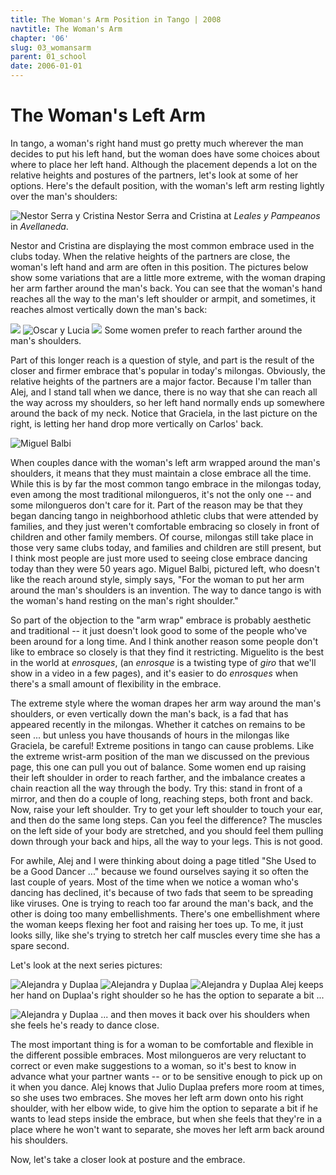 ```yaml
---
title: The Woman's Arm Position in Tango | 2008
navtitle: The Woman's Arm
chapter: '06'
slug: 03_womansarm
parent: 01_school
date: 2006-01-01
---
```


# The Woman's Left Arm

In tango, a woman's right hand must go pretty much wherever the man decides to put his left hand, but the woman does have some choices about where to place her left hand. Although the placement depends a lot on the relative heights and postures of the partners, let's look at some of her options. Here's the default position, with the woman's left arm resting lightly over the man's shoulders:

![Nestor Serra y Cristina]({{site.res}}/4_pics/15school/crishand.jpg)
Nestor Serra and Cristina at _Leales y Pampeanos_ in _Avellaneda_.

Nestor and Cristina are displaying the most common embrace used in the clubs today. When the relative heights of the partners are close, the woman's left hand and arm are often in this position. The pictures below show some variations that are a little more extreme, with the woman draping her arm farther around the man's back. You can see that the woman's hand reaches all the way to the man's left shoulder or armpit, and sometimes, it reaches almost vertically down the man's back:

![]({{site.res}}/4_pics/15school/21stghand.jpg)
![Oscar y Lucia]({{site.res}}/4_pics/15school/luchand.jpg)
![]({{site.res}}/4_pics/15school/17grachand.jpg)
Some women prefer to reach farther around the man's shoulders.

Part of this longer reach is a question of style, and part is the result of the closer and firmer embrace that's popular in today's milongas. Obviously, the relative heights of the partners are a major factor. Because I'm taller than Alej, and I stand tall when we dance, there is no way that she can reach all the way across my shoulders, so her left hand normally ends up somewhere around the back of my neck. Notice that Graciela, in the last picture on the right, is letting her hand drop more vertically on Carlos' back.

![Miguel Balbi]({{site.res}}/4_pics/15school/miguelhand.jpg)

When couples dance with the woman's left arm wrapped around the man's shoulders, it means that they must maintain a close embrace all the time. While this is by far the most common tango embrace in the milongas today, even among the most traditional milongueros, it's not the only one -- and some milongueros don't care for it. Part of the reason may be that they began dancing tango in neighborhood athletic clubs that were attended by families, and they just weren't comfortable embracing so closely in front of children and other family members. Of course, milongas still take place in those very same clubs today, and families and children are still present, but I think most people are just more used to seeing close embrace dancing today than they were 50 years ago. Miguel Balbi, pictured left, who doesn't like the reach around style, simply says, "For the woman to put her arm around the man's shoulders is an invention. The way to dance tango is with the woman's hand resting on the man's right shoulder."

So part of the objection to the "arm wrap" embrace is probably aesthetic and traditional -- it just doesn't look good to some of the people who've been around for a long time. And I think another reason some people don't like to embrace so closely is that they find it restricting. Miguelito is the best in the world at _enrosques_, (an _enrosque_ is a twisting type of _giro_ that we'll show in a video in a few pages), and it's easier to do _enrosques_ when there's a small amount of flexibility in the embrace.

The extreme style where the woman drapes her arm way around the man's shoulders, or even vertically down the man's back, is a fad that has appeared recently in the milongas. Whether it catches on remains to be seen ... but unless you have thousands of hours in the milongas like Graciela, be careful! Extreme positions in tango can cause problems. Like the extreme wrist-arm position of the man we discussed on the previous page, this one can pull you out of balance. Some women end up raising their left shoulder in order to reach farther, and the imbalance creates a chain reaction all the way through the body. Try this: stand in front of a mirror, and then do a couple of long, reaching steps, both front and back. Now, raise your left shoulder. Try to get your left shoulder to touch your ear, and then do the same long steps. Can you feel the difference? The muscles on the left side of your body are stretched, and you should feel them pulling down through your back and hips, all the way to your legs. This is not good.

For awhile, Alej and I were thinking about doing a page titled "She Used to be a Good Dancer ..." because we found ourselves saying it so often the last couple of years. Most of the time when we notice a woman who's dancing has declined, it's because of two fads that seem to be spreading like viruses. One is trying to reach too far around the man's back, and the other is doing too many embellishments. There's one embellishment where the woman keeps flexing her foot and raising her toes up. To me, it just looks silly, like she's trying to stretch her calf muscles every time she has a spare second.

Let's look at the next series pictures:

![Alejandra y Duplaa]({{site.res}}/4_pics/15school/24alejhand.jpg)
![Alejandra y Duplaa]({{site.res}}/4_pics/15school/22alejhand.jpg)
![Alejandra y Duplaa]({{site.res}}/4_pics/15school/25alejhand.jpg)
Alej keeps her hand on Duplaa's right shoulder so he has the option to separate a bit ...

![Alejandra y Duplaa]({{site.res}}/4_pics/15school/23alejhand.jpg)
... and then moves it back over his shoulders when
she feels he's ready to dance close.

The most important thing is for a woman to be comfortable and flexible in the different possible embraces. Most milongueros are very reluctant to correct or even make suggestions to a woman, so it's best to know in advance what your partner wants -- or to be sensitive enough to pick up on it when you dance. Alej knows that Julio Duplaa prefers more room at times, so she uses two embraces. She moves her left arm down onto his right shoulder, with her elbow wide, to give him the option to separate a bit if he wants to lead steps inside the embrace, but when she feels that they're in a place where he won't want to separate, she moves her left arm back around his shoulders.

Now, let's take a closer look at posture and the embrace.
